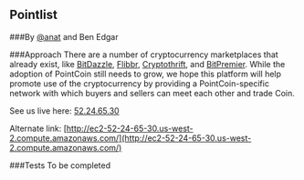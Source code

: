 ## Pointlist
###By [@anat](https://twitter.com/anat_gilboa) and Ben Edgar

###Approach
There are a number of cryptocurrency marketplaces that already exist, like [BitDazzle](https://bitdazzle.com),
 [Flibbr](http://www.flibbr.com), [Cryptothrift](https://cryptothrift.com), and [BitPremier](https://www.bitpremier.com).
 While the adoption of PointCoin still needs to grow, we hope this platform will help promote use of the
 cryptocurrency by providing a PointCoin-specific network with which buyers and sellers can meet each other and trade Coin.

 See us live here: [52.24.65.30](http://52.24.65.30)
 
 Alternate link: [http://ec2-52-24-65-30.us-west-2.compute.amazonaws.com/](http://ec2-52-24-65-30.us-west-2.compute.amazonaws.com/)

###Tests
To be completed


